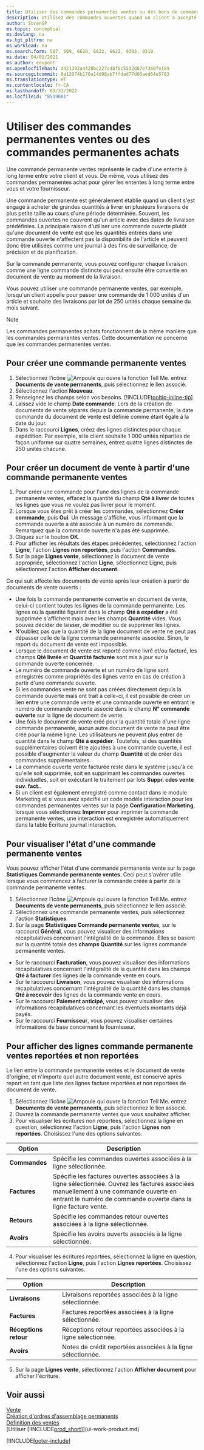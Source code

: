 ```yaml
---
title: Utiliser des commandes permanentes ventes ou des bons de commande
description: Utilisez des commandes ouvertes quand un client a accepté d'acheter de grandes quantités à livrer en plusieurs expéditions de petite taille au cours d'une période déterminée. La même chose s’applique aux achats.
author: SorenGP
ms.topic: conceptual
ms.devlang: na
ms.tgt_pltfrm: na
ms.workload: na
ms.search.form: 507, 509, 6620, 6622, 6623, 9303, 9310
ms.date: 04/01/2021
ms.author: edupont
ms.openlocfilehash: d421392a4428bc227cdbf6c5532d87e7360fe189
ms.sourcegitcommit: 8a12074b170a14d98ab7ffdad77d66aed64e5783
ms.translationtype: HT
ms.contentlocale: fr-CA
ms.lasthandoff: 03/31/2022
ms.locfileid: "8519001"
---
```

# <a name="work-with-blanket-sales-orders-or-blanket-purchase-orders"></a>Utiliser des commandes permanentes ventes ou des commandes permanentes achats

Une commande permanente ventes représente le cadre d'une entente à long terme entre votre client et vous. De même, vous utilisez des commandes permanentes achat pour gérer les ententes à long terme entre vous et votre fournisseur.

Une commande permanente est généralement établie quand un client s'est engagé à acheter de grandes quantités à livrer en plusieurs livraisons de plus petite taille au cours d'une période déterminée. Souvent, les commandes ouvertes ne couvrent qu'un article avec des dates de livraison prédéfinies. La principale raison d'utiliser une commande ouverte plutôt qu'une document de vente est que les quantités entrées dans une commande ouverte n'affectent pas la disponibilité de l'article et peuvent donc être utilisées comme une journal à des fins de surveillance, de précision et de planification.

Sur la commande permanente, vous pouvez configurer chaque livraison comme une ligne commande distincte qui peut ensuite être convertie en document de vente au moment de la livraison.

Vous pouvez utiliser une commande permanente ventes, par exemple, lorsqu'un client appelle pour passer une commande de 1 000 unités d'un article et souhaite des livraisons par lot de 250 unités chaque semaine du mois suivant.

> [!NOTE]
> Les commandes permanentes achats fonctionnent de la même manière que les commandes permanentes ventes. Cette documentation ne concerne que les commandes permanentes ventes.

## <a name="to-create-a-blanket-sales-order"></a>Pour créer une commande permanente ventes

1. Sélectionnez l’icône ![Ampoule qui ouvre la fonction Tell Me.](media/ui-search/search_small.png "Dites-moi ce que vous voulez faire") entrez **Documents de vente permanents**, puis sélectionnez le lien associé.  
2. Sélectionnez l'action **Nouveau**.  
3. Renseignez les champs selon vos besoins. [!INCLUDE[tooltip-inline-tip](includes/tooltip-inline-tip_md.md)]
4. Laissez vide le champ **Date commande**. Lors de la création de documents de vente séparés depuis la commande permanente, la date commande du document de vente est définie comme étant égale à la date du jour.
5. Dans le raccourci **Lignes**, créez des lignes distinctes pour chaque expédition. Par exemple, si le client souhaite 1 000 unités réparties de façon uniforme sur quatre semaines, entrez quatre lignes distinctes de 250 unités chacune.  

## <a name="to-create-a-sales-order-from-a-blanket-sales-order"></a>Pour créer un document de vente à partir d'une commande permanente ventes  

1. Pour créer une commande pour l'une des lignes de la commande permanente ventes, effacez la quantité du champ **Qté à livrer** de toutes les lignes que vous ne voulez pas livrer pour le moment.  
2. Lorsque vous êtes prêt à créer les commandes, sélectionnez **Créer commande**, puis **Oui**. Un message s'affiche, vous informant que la commande ouverte a été associée à un numéro de commande. Remarquez que la commande ouverte n'a pas été supprimée.  
3. Cliquez sur le bouton **OK**.  
4. Pour afficher les résultats des étapes précédentes, sélectionnez l'action **Ligne**, l'action **Lignes non reportées**, puis l'action **Commandes**.  
5. Sur la page **Lignes vente**, sélectionnez la document de vente appropriée, sélectionnez l'action **Ligne**, sélectionnez Ligne, puis sélectionnez l'action **Afficher document**.  

Ce qui suit affecte les documents de vente après leur création à partir de documents de vente ouverts :  

- Une fois la commande permanente convertie en document de vente, celui-ci contient toutes les lignes de la commande permanente. Les lignes où la quantité figurant dans le champ **Qté à expédier** a été supprimée s'affichent mais avec les champs **Quantité** vides. Vous pouvez décider de laisser, de modifier ou de supprimer les lignes.  
- N'oubliez pas que la quantité de la ligne document de vente ne peut pas dépasser celle de la ligne commande permanente associée. Sinon, le report du document de vente est impossible.  
- Lorsque le document de vente est reporté comme livré et/ou facturé, les champs **Qté livrée** et **Quantité facturée** sont mis à jour sur la commande ouverte concernée.  
- Le numéro de commande ouverte et un numéro de ligne sont enregistrés comme propriétés des lignes vente en cas de création à partir d'une commande ouverte.  
- Si les commandes vente ne sont pas créées directement depuis la commande ouverte mais ont trait à celle\-ci, il est possible de créer un lien entre une commande vente et une commande ouverte en entrant le numéro de commande ouverte associé dans le champ **N° commande ouverte** sur la ligne de document de vente.  
- Une fois le document de vente créé pour la quantité totale d'une ligne commande permanente, aucun autre document de vente ne peut être créé pour la même ligne. Les utilisateurs ne peuvent plus entrer de quantité dans le champ **Qté à expédier**. Toutefois, si des quantités supplémentaires doivent être ajoutées à une commande ouverte, il est possible d'augmenter la valeur du champ **Quantité** et de créer des commandes supplémentaires.  
- La commande ouverte vente facturée reste dans le système jusqu'à ce qu'elle soit supprimée, soit en supprimant les commandes ouvertes individuelles, soit en exécutant le traitement par lots **Suppr. cdes vente ouv. fact.**.  
- Si un client est également enregistré comme contact dans le module Marketing et si vous avez spécifié un code modèle interaction pour les commandes permanentes ventes sur la page **Configuration Marketing**, lorsque vous sélectionnez **Imprimer** pour imprimer la commande permanente ventes, une interaction est enregistrée automatiquement dans la table Écriture journal interaction.

## <a name="to-view-the-status-of-a-blanket-sales-order"></a>Pour visualiser l'état d'une commande permanente ventes  
Vous pouvez afficher l'état d'une commande permanente vente sur la page **Statistiques Commande permanente ventes**. Ceci peut s'avérer utile lorsque vous commencez à facturer la commande créée à partir de la commande permanente ventes.  

1.  Sélectionnez l’icône ![Ampoule qui ouvre la fonction Tell Me.](media/ui-search/search_small.png "Dites-moi ce que vous voulez faire") entrez **Documents de vente permanents**, puis sélectionnez le lien associé.  
2.  Sélectionnez une commande permanente ventes, puis sélectionnez l'action **Statistiques**.  
3.  Sur la page **Statistiques Commande permanente ventes**, sur le raccourci **Général**, vous pouvez visualiser des informations récapitulatives concernant l'intégralité de la commande. Elles se basent sur la quantité totale des **champs Quantité** sur les lignes commande permanente ventes.  

- Sur le raccourci **Facturation**, vous pouvez visualiser des informations récapitulatives concernant l'intégralité de la quantité dans les champs **Qté à facturer** des lignes de la commande vente en cours.  
- Sur le raccourci **Livraison**, vous pouvez visualiser des informations récapitulatives concernant l'intégralité de la quantité dans les champs **Qté à recevoir** des lignes de la commande vente en cours.  
- Sur le raccourci **Paiement anticipé**, vous pouvez visualiser des informations récapitulatives concernant les éventuels montants déjà payés.  
- Sur le raccourci **Fournisseur**, vous pouvez visualiser certaines informations de base concernant le fournisseur.

## <a name="to-view-unposted-and-posted-blanket-sales-order-lines"></a>Pour afficher des lignes commande permanente ventes reportées et non reportées   
Le lien entre la commande permanente ventes et le document de vente d'origine, et n'importe quel autre document vente, est conservé après report en tant que liste des lignes facture reportées et non reportées de document de vente.  

1. Sélectionnez l’icône ![Ampoule qui ouvre la fonction Tell Me.](media/ui-search/search_small.png "Dites-moi ce que vous voulez faire") entrez **Documents de vente permanents**, puis sélectionnez le lien associé.
2. Ouvrez la commande permanente ventes que vous souhaitez afficher.
3. Pour visualiser les écritures non reportées, sélectionnez la ligne en question, sélectionnez l'action **Ligne**, puis l'action **Lignes non reportées**. Choisissez l'une des options suivantes.  

|Option|Description|
|--|--|
|**Commandes**|Spécifie les commandes ouvertes associées à la ligne sélectionnée.|
|**Factures**|Spécifie les factures ouvertes associées à la ligne sélectionnée. Ouvrez les factures associées manuellement à une commande ouverte en entrant le numéro de commande ouverte dans la ligne facture vente.|
|**Retours**|Spécifie les commandes retour ouvertes associées à la ligne sélectionnée.|
|**Avoirs**|Spécifie les avoirs ouverts associés à la ligne sélectionnée.|

4. Pour visualiser les écritures reportées, sélectionnez la ligne en question, sélectionnez l'action **Ligne**, puis l'action **Lignes reportées**. Choisissez l'une des options suivantes.  

|Option|Description|
|---|----|
|**Livraisons**|Livraisons reportées associées à la ligne sélectionnée.|
|**Factures**|Factures reportées associées à la ligne sélectionnée.|
|**Réceptions retour**|Réceptions retour reportées associées à la ligne sélectionnée.|
|**Avoirs**|Notes de crédit reportées associées à la ligne sélectionnée.|

5. Sur la page **Lignes vente**, sélectionnez l'action **Afficher document** pour afficher l'écriture.

## <a name="see-also"></a>Voir aussi

[Vente](sales-manage-sales.md)  
[Création d'ordres d'assemblage permanents](assembly-how-to-create-blanket-assembly-orders.md)  
[Définition des ventes](sales-setup-sales.md)  
[Utiliser [!INCLUDE[prod_short](includes/prod_short.md)]](ui-work-product.md)


[!INCLUDE[footer-include](includes/footer-banner.md)]